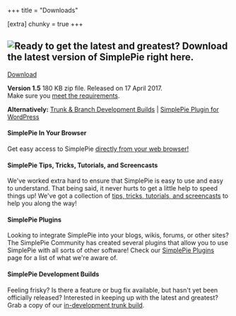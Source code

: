 +++
title = "Downloads"

[extra]
chunky = true
+++

<div class="chunk">

## ![Ready to get the latest and greatest? Download the latest version of SimplePie right here.](/images/copy_latest_and_greatest.gif "Ready to get the latest and greatest?  Download the latest version of SimplePie right here.")

[Download](/downloads/_index.md?download)

**Version 1.5** 180 KB zip file. Released on 17 April 2017.  
Make sure you [meet the requirements](@/wiki/setup/requirements.md).

**Alternatively:** [Trunk & Branch Development Builds](/development/) | [SimplePie Plugin for WordPress](http://wordpress.org/extend/plugins/simplepie-plugin-for-wordpress/)

</div>

<div class="chunk">

#### SimplePie In Your Browser

Get easy access to SimplePie [directly from your web browser!](/demo/easy_access/)

</div>

<div class="chunk">

#### SimplePie Tips, Tricks, Tutorials, and Screencasts

We've worked extra hard to ensure that SimplePie is easy to use and easy to understand. That being said, it never hurts to get a little help to speed things up! We've got a collection of [tips, tricks, tutorials, and screencasts](@/wiki/tutorial/_index.md) to help you along the way!

</div>

<div class="chunk">

#### SimplePie Plugins

Looking to integrate SimplePie into your blogs, wikis, forums, or other sites? The SimplePie Community has created several plugins that allow you to use SimplePie with all sorts of other software! Check our [SimplePie Plugins](@/wiki/plugins/_index.md) page for a list of what we're aware of.

</div>

<div class="chunk">

#### SimplePie Development Builds

Feeling frisky? Is there a feature or bug fix available, but hasn't yet been officially released? Interested in keeping up with the latest and greatest? Grab a copy of our [in-development trunk build](/development/).

</div>
